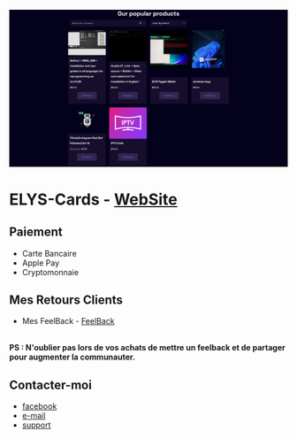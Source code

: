 <p align="center">
<img src="https://github.com/AeX03/ELYS-Cards/blob/main/CDE(61).png"/>
  
# ELYS-Cards - [WebSite](https://elys.mysellix.io/)

## Paiement

 - Carte Bancaire
 - Apple Pay
 - Cryptomonnaie

## Mes Retours Clients

- Mes FeelBack - [FeelBack](https://elys.mysellix.io/feedback)
<br>
<b>PS : N'oublier pas lors de vos achats de mettre un feelback et de partager pour augmenter la communauter.</b>

## Contacter-moi 

- [facebook](https://www.facebook.com/profile.php?id=100090402708667)
- [e-mail](mailto:elyscontact@proton.me)
- [support](https://elys.mysellix.io/contact)
